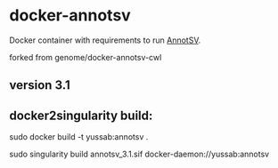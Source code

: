 # docker-annotsv
Docker container with requirements to run [AnnotSV](https://lbgi.fr/AnnotSV/).

forked from genome/docker-annotsv-cwl

## version 3.1

## docker2singularity build:

sudo docker build -t yussab:annotsv .

sudo singularity build annotsv_3.1.sif docker-daemon://yussab:annotsv
